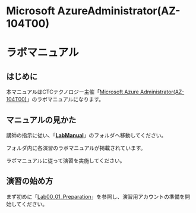 # Microsoft AzureAdministrator(AZ-104T00)

# ラボマニュアル

## はじめに

本マニュアルはCTCテクノロジー主催「[Microsoft Azure Administrator(AZ-104T00)](https://www.school.ctc-g.co.jp/course/P750.html)」のラボマニュアルになります。



## マニュアルの見かた

講師の指示に従い、「**[LabManual](https://github.com/ctct-edu/az-104-lab/tree/main/LabManual)**」のフォルダへ移動してください。

フォルダ内に各演習のラボマニュアルが掲載されています。

ラボマニュアルに従って演習を実施してください。



## 演習の始め方

まず初めに「[Lab00_01_Preparation](https://github.com/ctct-edu/az-104-lab/blob/main/LabManual/LAB_00-Preparation.md)」を参照し、演習用アカウントの準備を開始してください。